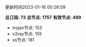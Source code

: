 更新时间2023-01-16 00:26:59

**总订阅: 73**
**总节点: 1757**
**有效节点: 489**
- trojan节点: 153
- v2ray节点: 155
- ss节点: 181

